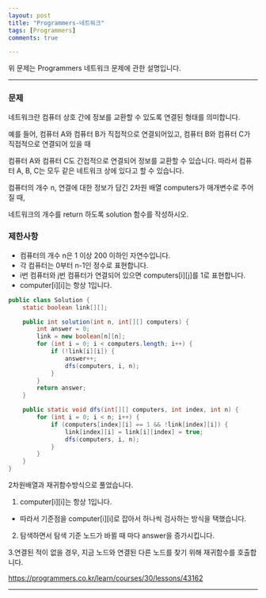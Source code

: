 ```yaml
---
layout: post
title: "Programmers-네트워크"
tags: [Programmers]
comments: true

---
```


위 문제는 Programmers 네트워크 문제에 관한 설명입니다.<br>

---

### 문제

네트워크란 컴퓨터 상호 간에 정보를 교환할 수 있도록 연결된 형태를 의미합니다.

예를 들어, 컴퓨터 A와 컴퓨터 B가 직접적으로 연결되어있고, 컴퓨터 B와 컴퓨터 C가 직접적으로 연결되어 있을 때 

컴퓨터 A와 컴퓨터 C도 간접적으로 연결되어 정보를 교환할 수 있습니다. 따라서 컴퓨터 A, B, C는 모두 같은 네트워크 상에 있다고 할 수 있습니다.

컴퓨터의 개수 n, 연결에 대한 정보가 담긴 2차원 배열 computers가 매개변수로 주어질 때,

네트워크의 개수를 return 하도록 solution 함수를 작성하시오.

### 제한사항

* 컴퓨터의 개수 n은 1 이상 200 이하인 자연수입니다.
* 각 컴퓨터는 0부터 n-1인 정수로 표현합니다.
* i번 컴퓨터와 j번 컴퓨터가 연결되어 있으면 computers[i][j]를 1로 표현합니다.
* computer[i][i]는 항상 1입니다.


```java
public class Solution {
    static boolean link[][];

    public int solution(int n, int[][] computers) {
        int answer = 0;
        link = new boolean[n][n];
        for (int i = 0; i < computers.length; i++) {
            if (!link[i][i]) {
                answer++;
                dfs(computers, i, n);
            }
        }
        return answer;
    }

    public static void dfs(int[][] computers, int index, int n) {
        for (int i = 0; i < n; i++) {
            if (computers[index][i] == 1 && !link[index][i]) {
                link[index][i] = link[i][index] = true;
                dfs(computers, i, n);
            }
        }
    }
}
```
2차원배열과 재귀함수방식으로 풀었습니다.

1. computer[i][i]는 항상 1입니다.

- 따라서 기준점을 computer[i][i]로 잡아서 하나씩 검사하는 방식을 택했습니다.

2. 탐색하면서 탐색 기준 노드가 바뀔 때 마다 answer을 증가시킵니다.

3.연결된 적이 없을 경우, 지금 노드와 연결된 다른 노드를 찾기 위해 재귀함수를 호출합니다.

https://programmers.co.kr/learn/courses/30/lessons/43162

---
